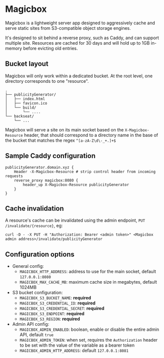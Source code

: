 # Magicbox

Magicbox is a lightweight server app designed to aggressively cache and serve static sites from S3-compatible object storage engines.

It's designed to sit behind a reverse proxy, such as Caddy, and can support multiple site. Resources are cached for 30 days and will hold up to 1GB in-memory before evicting old entries.

## Bucket layout

Magicbox will only work within a dedicated bucket. At the root level, one directory corresponds to one "resource".

```
.
├── publicityGenerator/
│   ├── index.html
│   ├── favicon.ico
│   └── build/
│       └── ....
└── backseat/
    └── ...
```

Magicbox will serve a site on its main socket based on the `X-Magicbox-Resource` header, that should correspond to a directory name in the base of the bucket that matches the regex `^[a-zA-Z\d\-_+.]+$`

## Sample Caddy configuration

```
publicityGenerator.domain.xyz {
    Header -X-Magicbox-Resource # strip control header from incoming requests
    reverse_proxy magicbox:8080 {
        header_up X-Magicbox-Resource publicityGenerator
    }
}
```

## Cache invalidation

A resource's cache can be invalidated using the admin endpoint, `PUT /invalidate/{resource}`, eg:

```
curl -D - -X PUT -H "Authorization: Bearer <admin token>" <Magicbox admin address>/invalidate/publicityGenerator
```

## Configuration options

* General config:
  * `MAGICBOX_HTTP_ADDRESS`: address to use for the main socket, default `127.0.0.1:8080`
  * `MAGICBOX_MAX_CACHE_MB`: maximum cache size in megabytes, default 1024MB
* S3 bucket configuration:
  * `MAGICBOX_S3_BUCKET_NAME`: **required**
  * `MAGICBOX_S3_CREDENTIAL_ID`: **required**
  * `MAGICBOX_S3_CREDENTIAL_SECRET`: **required**
  * `MAGICBOX_S3_ENDPOINT`: **required**
  * `MAGICBOX_S3_REGION`: **required**
* Admin API config:
  * `MAGICBOX_ADMIN_ENABLED`: boolean, enable or disable the entire admin API, default `true`
  * `MAGICBOX_ADMIN_TOKEN`: when set, requires the `Authorization` header to be set with the value of the variable as a bearer token
  * `MAGICBOX_ADMIN_HTTP_ADDRESS`: default `127.0.0.1:8081`
